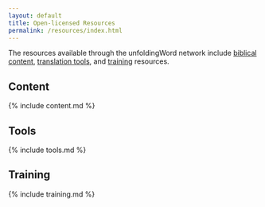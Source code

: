 ```yaml
---
layout: default
title: Open-licensed Resources
permalink: /resources/index.html
---
```


The resources available through the unfoldingWord network include [biblical content](#content), [translation tools](#tools), and [training](#training) resources.

## Content

{% include content.md %}

## Tools

{% include tools.md %}

## Training

{% include training.md %}
